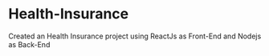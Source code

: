 # Health-Insurance
Created an Health Insurance project using ReactJs as Front-End and Nodejs as Back-End
